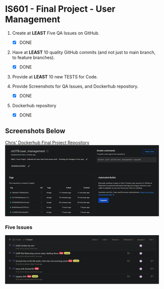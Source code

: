 # IS601 - Final Project - User Management

1.  Create at **LEAST** Five QA Issues on GitHub. 
    - [x] DONE

2.  Have at **LEAST** 10 quality GitHub commits (and not just to main branch, to feature branches). 
    - [x] DONE

3.  Provide at **LEAST** 10 new TESTS for Code.

4.  Provide Screenshots for QA Issues, and Dockerhub repository. 
    - [x] DONE

5.  Dockerhub repository 
    - [x] DONE

## Screenshots Below
[Chris' Dockerhub Final Project Repository](https://hub.docker.com/repository/docker/ck378/user_management/general)
![Final Project Dockerhub repo screenshot](/screenshots/dockerhub.png)

### Five Issues
![Five issues screenshot](/screenshots/fiveissues.png)